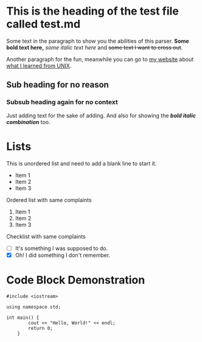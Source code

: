 # This is the heading of the test file called test.md
Some text in the paragraph to show you the abilities of this parser. **Some bold text here,** *some italic text here* and ~~some text I want to cross out~~.

Another paragraph for the fun, meanwhile you can go to [my website](https://pixeltrik.vercel.app/) about [what I learned from UNIX](https://pixeltrik.vercel.app/blogs/on-most-people-teaching-unix).

## Sub heading for no reason
### Subsub heading again for no context
Just adding text for the sake of adding. And also for showing the ***bold italic combination*** too.

# Lists
This is unordered list and need to add a blank line to start it.

- Item 1
- Item 2
- Item 3

Ordered list with same complaints

1. Item 1
2. Item 2
3. Item 3

Checklist with same complaints

- [ ] It's something I was supposed to do.
- [X] Oh! I did something I don't remember.

# Code Block Demonstration
```
#include <iostream>

using namespace std;

int main() {
        cout << "Hello, World!" << endl;
        return 0;
    }
```
